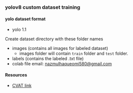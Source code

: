 ### yolov8 custom dataset training

#### yolo dataset format
* yolo 1.1

Create dataset directory with these folder names
* images (contains all images for labeled dataset)
  * images folder will contain `train` folder and `test` folder.
* labels (contains the labeled .txt file)
* colab file email: nazmulhaqueomi580@gmail.com





#### Resources
* [CVAT link](https://app.cvat.ai/tasks?page=1)